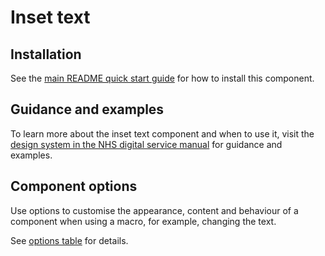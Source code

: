 # Inset text

## Installation

See the [main README quick start guide](https://github.com/nhsuk/nhsuk-frontend#quick-start) for how to install this component.

## Guidance and examples

To learn more about the inset text component and when to use it, visit the [design system in the NHS digital service manual](https://service-manual.nhs.uk/design-system/components/inset-text) for guidance and examples.

## Component options

Use options to customise the appearance, content and behaviour of a component when using a macro, for example, changing the text.

See [options table](https://service-manual.nhs.uk/design-system/components/inset-text#options-inset-text-example) for details.
